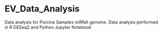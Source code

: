 # EV_Data_Analysis

Data analysis for Porcine Samples miRNA genome. Data analysis performed in R DESeq2 and Python Jupyter Notebook
